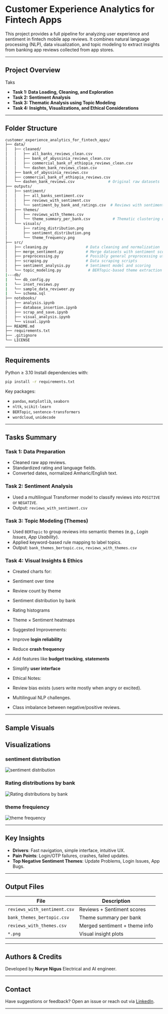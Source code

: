 
#  Customer Experience Analytics for Fintech Apps

This project provides a full pipeline for analyzing user experience and sentiment in fintech mobile app reviews. It combines natural language processing (NLP), data visualization, and topic modeling to extract insights from banking app reviews collected from app stores.

---

## Project Overview

Taks

-  **Task 1: Data Loading, Cleaning, and Exploration**
-  **Task 2: Sentiment Analysis**
-  **Task 3: Thematic Analysis using Topic Modeling**
-  **Task 4: Insights, Visualizations, and Ethical Considerations**

---

##  Folder Structure

```bash
customer_experience_analytics_for_fintech_apps/
├── data/
│   ├── cleaned/
│   │   ├── all_banks_reviews_clean.csv
│   │   ├── bank_of_abyssinia_reviews_clean.csv
│   │   ├── commercial_bank_of_ethiopia_reviews_clean.csv
│   │   └── dashen_bank_reviews_clean.csv
│   ├── bank_of_abyssinia_reviews.csv
│   ├── commercial_bank_of_ethiopia_reviews.csv
│   └── dashen_bank_reviews.csv               # Original raw datasets
├── outputs/
│   ├── sentiment/
│   │   ├── all_banks_sentiment.csv
│   │   ├── reviews_with_sentiment.csv
│   │   └── sentiment_by_bank_and_ratings.csv  # Reviews with sentiment scores and labels
│   ├── themes/
│   │   ├── reviews_with_themes.csv
│   │   └── theme_summary_per_bank.csv          # Thematic clustering outputs (topics/themes)
│   └── visuals/
│       ├── rating_distribution.png
│       ├── sentiment_distribution.png
│       └── theme_frequency.png
├── src/
│   ├── cleaning.py                 # Data cleaning and normalization
│   ├── merge_sentiment.py          # Merge datasets with sentiment scores
│   ├── preprocessing.py            # Possibly general preprocessing utilities
│   ├── scraping.py                 # Data scraping scripts
│   ├── sentiment_analysis.py       # Sentiment model and scoring
│   └── topic_modeling.py            # BERTopic-based theme extraction
|---db/
|   └── db_config.py
|   └── inset_reviews.py
|   └── sample_data_reviweer.py
|   └── schema.sql
├── notebooks/
│   ├── analysis.ipynb
│   ├── database_insertion.ipynb
│   ├── scrap_and_save.ipynb
│   ├── visual_analysis.ipynb
│   └── visual.ipynb
├── README.md
├── requirements.txt
├── .gitignore
└── LICENSE

````

---

##  Requirements

Python ≥ 3.10
Install dependencies with:

```bash
pip install -r requirements.txt
```

Key packages:

* `pandas`, `matplotlib`, `seaborn`
* `nltk`, `scikit-learn`
* `BERTopic`, `sentence-transformers`
* `wordcloud`, `unidecode`

---

##  Tasks Summary

###  Task 1: Data Preparation

* Cleaned raw app reviews.
* Standardized rating and language fields.
* Converted dates, normalized Amharic/English text.

###  Task 2: Sentiment Analysis

* Used a multilingual Transformer model to classify reviews into `POSITIVE` or `NEGATIVE`.
* Output: `reviews_with_sentiment.csv`

###  Task 3: Topic Modeling (Themes)

* Used `BERTopic` to group reviews into semantic themes (e.g., *Login Issues*, *App Usability*).
* Applied keyword-based rule mapping to label topics.
* Output: `bank_themes_bertopic.csv`, `reviews_with_themes.csv`

###  Task 4: Visual Insights & Ethics

*  Created charts for:

  * Sentiment over time
  * Review count by theme
  * Sentiment distribution by bank
  * Rating histograms
  * Theme × Sentiment heatmaps

*  Suggested Improvements:

  * Improve **login reliability**
  * Reduce **crash frequency**
  * Add features like **budget tracking**, **statements**
  * Simplify **user interface**

*  Ethical Notes:

  * Review bias exists (users write mostly when angry or excited).
  * Multilingual NLP challenges.
  * Class imbalance between negative/positive reviews.

---

## Sample Visuals

## Visualizations

### sentiment distribution
![sentiment distribution](outputs/visuals/sentiment_distribution.png)

### Rating distributions by bank
![Rating distributions by bank](outputs/visuals/rating_distribution.png)

### theme frequiency 
![theme frequency](outputs/visuals/theme_frequency.png)


---

## Key Insights

* **Drivers**: Fast navigation, simple interface, intuitive UX.
* **Pain Points**: Login/OTP failures, crashes, failed updates.
* **Top Negative Sentiment Themes**: Update Problems, Login Issues, App Bugs.

---

## Output Files

| File                         | Description                   |
| ---------------------------- | ----------------------------- |
| `reviews_with_sentiment.csv` | Reviews + Sentiment scores    |
| `bank_themes_bertopic.csv`   | Theme summary per bank        |
| `reviews_with_themes.csv`    | Merged sentiment + theme info |
| `*.png`                      | Visual insight plots          |

---

## Authors & Credits

Developed by **Nurye Nigus** 
Electrical and AI engineer.

---

## Contact

Have suggestions or feedback?
Open an issue or reach out via [LinkedIn](https://www.linkedin.com/in/nryngs).

---

